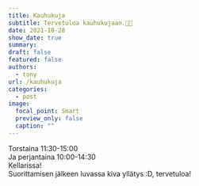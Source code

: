 ```yaml
---
title: Kauhukuja
subtitle: Tervetuloa kauhukujaan.🎃👻
date: 2021-10-28
show_date: true
summary:
draft: false
featured: false
authors:
  - tony
url: /kauhukuja
categories:
  - post
image:
  focal_point: Smart
  preview_only: false
  caption: ""
---
```

Torstaina 11:30-15:00  
Ja perjantaina 10:00-14:30  
Kellarissa!  
Suorittamisen jälkeen luvassa kiva yllätys :D, tervetuloa!

